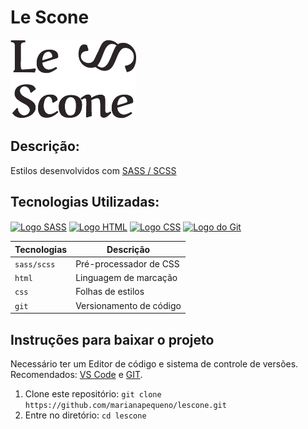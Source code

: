 # Le Scone
![Logo Le Scone](img/lescone.png)

## Descrição: 
Estilos desenvolvidos com [SASS / SCSS](https://sass-lang.com/)

## Tecnologias Utilizadas:
<div>
  <a href="https://sass-lang.com/"><img align="center" alt="Logo SASS" height="30" width="30" src="https://cdn.jsdelivr.net/gh/devicons/devicon/icons/sass/sass-original.svg" /></a>
  <a href="https://www.w3.org/standards/webdesign/htmlcss"><img align="center" alt="Logo HTML" height="20" width="30" src="https://cdn.jsdelivr.net/gh/devicons/devicon/icons/html5/html5-plain.svg"/></a>
  <a href="https://www.w3.org/standards/webdesign/htmlcss"><img align="center" alt="Logo CSS" height="20" width="30" src="https://cdn.jsdelivr.net/gh/devicons/devicon/icons/css3/css3-plain.svg" /></a>
  <a href="https://git-scm.com/"><img align="center" alt="Logo do Git" height="20" width="30" src="https://cdn.jsdelivr.net/gh/devicons/devicon/icons/git/git-plain.svg" /></a>
</div>

| Tecnologias | Descrição |
| --- | --- |
| `sass/scss` | Pré-processador de CSS|
| `html` | Linguagem de marcação|
| `css` | Folhas de estilos|
| `git` | Versionamento de código|

## Instruções para baixar o projeto
Necessário ter um Editor de código e sistema de controle de versões. Recomendados: [VS Code](https://code.visualstudio.com/download) e [GIT](https://git-scm.com/downloads).

1. Clone este repositório: `git clone https://github.com/marianapequeno/lescone.git`
2. Entre no diretório: `cd lescone`
